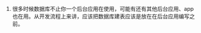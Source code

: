1. 很多时候数据库不止你一个后台应用在使用，可能有还有其他后台应用、app也在用。从开发流程上来讲，应该把数据库建表应该是放在在后台应用编写之前。
<!--stackedit_data:
eyJoaXN0b3J5IjpbMTE3NjQ2MTM2MV19
-->
